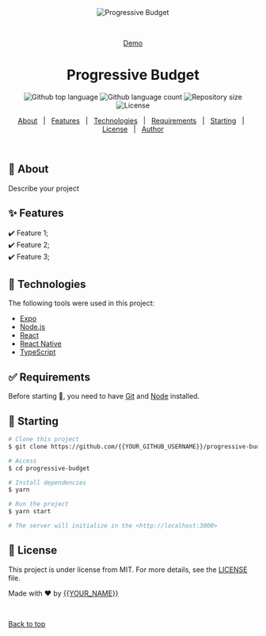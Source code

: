 <div align="center" id="top"> 
  <img src="./.github/app.gif" alt="Progressive Budget" />

  &#xa0;

<a href="https://progressivebudget.netlify.app">Demo</a>
</div>

<h1 align="center">Progressive Budget</h1>

<p align="center">
  <img alt="Github top language" src="https://img.shields.io/github/languages/top/{{YOUR_GITHUB_USERNAME}}/progressive-budget?color=56BEB8">

  <img alt="Github language count" src="https://img.shields.io/github/languages/count/{{YOUR_GITHUB_USERNAME}}/progressive-budget?color=56BEB8">

  <img alt="Repository size" src="https://img.shields.io/github/repo-size/{{YOUR_GITHUB_USERNAME}}/progressive-budget?color=56BEB8">

  <img alt="License" src="https://img.shields.io/github/license/{{YOUR_GITHUB_USERNAME}}/progressive-budget?color=56BEB8">

  <!-- <img alt="Github issues" src="https://img.shields.io/github/issues/{{YOUR_GITHUB_USERNAME}}/progressive-budget?color=56BEB8" /> -->

  <!-- <img alt="Github forks" src="https://img.shields.io/github/forks/{{YOUR_GITHUB_USERNAME}}/progressive-budget?color=56BEB8" /> -->

  <!-- <img alt="Github stars" src="https://img.shields.io/github/stars/{{YOUR_GITHUB_USERNAME}}/progressive-budget?color=56BEB8" /> -->
</p>

<!-- Status -->

<!-- <h4 align="center"> 
	🚧  Progressive Budget 🚀 Under construction...  🚧
</h4> 

<hr> -->

<p align="center">
  <a href="#dart-about">About</a> &#xa0; | &#xa0; 
  <a href="#sparkles-features">Features</a> &#xa0; | &#xa0;
  <a href="#rocket-technologies">Technologies</a> &#xa0; | &#xa0;
  <a href="#white_check_mark-requirements">Requirements</a> &#xa0; | &#xa0;
  <a href="#checkered_flag-starting">Starting</a> &#xa0; | &#xa0;
  <a href="#memo-license">License</a> &#xa0; | &#xa0;
  <a href="https://github.com/{{YOUR_GITHUB_USERNAME}}" target="_blank">Author</a>
</p>

<br>

## :dart: About ##

Describe your project

## :sparkles: Features ##

:heavy_check_mark: Feature 1;\
:heavy_check_mark: Feature 2;\
:heavy_check_mark: Feature 3;

## :rocket: Technologies ##

The following tools were used in this project:

- [Expo](https://expo.io/)
- [Node.js](https://nodejs.org/en/)
- [React](https://pt-br.reactjs.org/)
- [React Native](https://reactnative.dev/)
- [TypeScript](https://www.typescriptlang.org/)

## :white_check_mark: Requirements ##

Before starting :checkered_flag:, you need to have [Git](https://git-scm.com) and [Node](https://nodejs.org/en/) installed.

## :checkered_flag: Starting ##

```bash
# Clone this project
$ git clone https://github.com/{{YOUR_GITHUB_USERNAME}}/progressive-budget

# Access
$ cd progressive-budget

# Install dependencies
$ yarn

# Run the project
$ yarn start

# The server will initialize in the <http://localhost:3000>
```

## :memo: License ##

This project is under license from MIT. For more details, see the [LICENSE](LICENSE.md) file.


Made with :heart: by <a href="https://github.com/{{YOUR_GITHUB_USERNAME}}" target="_blank">{{YOUR_NAME}}</a>

&#xa0;

<a href="#top">Back to top</a>
